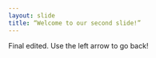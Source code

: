 ```yaml
---
layout: slide
title: “Welcome to our second slide!”
---
```

Final edited.
Use the left arrow to go back!
